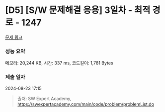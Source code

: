 # [D5] [S/W 문제해결 응용] 3일차 - 최적 경로 - 1247 

[문제 링크](https://swexpertacademy.com/main/code/problem/problemDetail.do?contestProbId=AV15OZ4qAPICFAYD) 

### 성능 요약

메모리: 20,244 KB, 시간: 337 ms, 코드길이: 1,781 Bytes

### 제출 일자

2024-08-23 17:15



> 출처: SW Expert Academy, https://swexpertacademy.com/main/code/problem/problemList.do